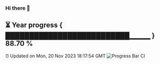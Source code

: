 ### Hi there 👋
⏳ Year progress { ██████████████████████████▁▁▁▁ } 88.70 %
---
⏰ Updated on Mon, 20 Nov 2023 18:17:54 GMT
![Progress Bar CI](https://github.com/liununu/liununu/workflows/Progress%20Bar%20CI/badge.svg)
